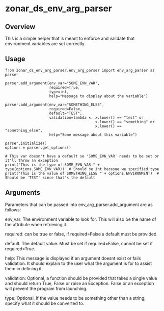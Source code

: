 zonar_ds_env_arg_parser
======

Overview
------
This is a simple helper that is meant to enforce and validate that environment variables are set correctly

Usage
------
```python3
from zonar_ds_env_arg_parser.env_arg_parser import env_arg_parser as parser

parser.add_argument(env_var="SOME_EVN_VAR",
                    required=True,
                    type=int,
                    help="Message to display about the variable")
                    
parser.add_argument(env_var="SOMETHING_ELSE",
                    required=False,
                    default="TEST",
                    validation=lambda x: x.lower() == "test" or
                                         x.lower() == "something" or
                                         x.lower() == "something_else",
                    help="Some message about this variable")

parser.initialize()
options = parser.get_options()

# This var doesn't have a default so 'SOME_EVN_VAR' needs to be set or it'll throw an exception
print("This is the type of SOME_EVN_VAR " + type(options.SOME_EVN_VAR))  # Should be int becasue we specified type
print("This is the value of SOMETHING_ELSE " + options.ENVIRONMENT)  # Should be 'TEST' since that's the default
```

Arguments
------
Parameters that can be passed into env_arg_parser.add_argument are as follows:

env_var: The environment variable to look for. This will also be the name of the attribute when retrieving it.

required: can be true or false, if required=False a default must be provided.

default: The default value. Must be set if required=False, cannot be set if required=True.

help: This message is displayed if an argument doesnt exist or fails validation.
        It should explain to the user what the argument is for to assist them in defining it.

validation: Optional, a function should be provided that takes a single value and should return True, False or raise
                an Exception. False or an exception will prevent the program from launching.

type: Optional, if the value needs to be something other than a string, specify what it should be converted to.

